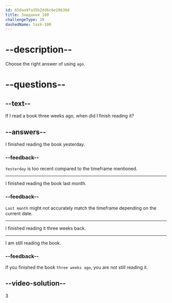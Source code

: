 ```yaml
---
id: 65daa9fa35b2dd6c6e29636d
title: Завдання 100
challengeType: 19
dashedName: task-100
---
```


# --description--

Choose the right answer of using `ago`.

# --questions--

## --text--

If I read a book three weeks ago, when did I finish reading it?

## --answers--

I finished reading the book yesterday.

### --feedback--

`Yesterday` is too recent compared to the timeframe mentioned.

---

I finished reading the book last month.

### --feedback--

`Last month` might not accurately match the timeframe depending on the current date.

---

I finished reading it three weeks back.

---

I am still reading the book.

### --feedback--

If you finished the book `three weeks ago`, you are not still reading it.

## --video-solution--

3
